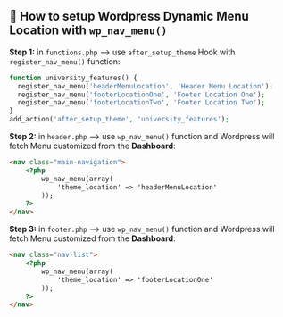 ## 📌  How to setup Wordpress Dynamic Menu Location with `wp_nav_menu()`

**Step 1:** in `functions.php` --> use `after_setup_theme` Hook with `register_nav_menu()` function:
```php
function university_features() {
  register_nav_menu('headerMenuLocation', 'Header Menu Location');
  register_nav_menu('footerLocationOne', 'Footer Location One');
  register_nav_menu('footerLocationTwo', 'Footer Location Two');
}
add_action('after_setup_theme', 'university_features');
```

**Step 2:** in `header.php` --> use `wp_nav_menu()` function and Wordpress will fetch Menu customized from the **Dashboard**:
```html
<nav class="main-navigation">
    <?php 
        wp_nav_menu(array(
            'theme_location' => 'headerMenuLocation'
        ));
    ?>
</nav>
```

**Step 3:** in `footer.php` --> use `wp_nav_menu()` function and Wordpress will fetch Menu customized from the **Dashboard**:
```html
<nav class="nav-list">
    <?php 
        wp_nav_menu(array(
            'theme_location' => 'footerLocationOne'
        ));
    ?>
</nav>
```
